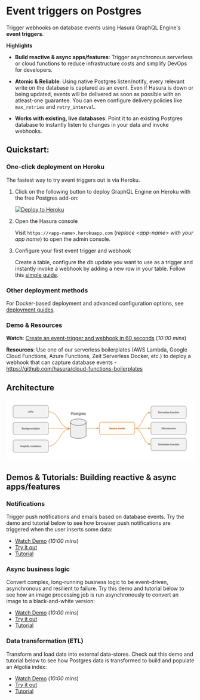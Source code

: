 # Event triggers on Postgres

Trigger webhooks on database events using Hasura GraphQL Engine's **event triggers**.

**Highlights**

* **Build reactive & async apps/features**: Trigger asynchronous serverless or cloud functions to reduce infrastructure costs and simplify DevOps for developers.

* **Atomic & Reliable**: Using native Postgres listen/notify, every relevant write on the database is captured as an event. Even if Hasura is down or being updated, events will be delivered as soon as possible with an atleast-one guarantee. You can even configure delivery policies like `max_retries` and `retry_interval`.

* **Works with existing, live databases**: Point it to an existing Postgres database to instantly listen to changes in your data and invoke webhooks.


## Quickstart: 

### One-click deployment on Heroku

The fastest way to try event triggers out is via Heroku.

1. Click on the following button to deploy GraphQL Engine on Heroku with the free Postgres add-on:

    [![Deploy to Heroku](https://www.herokucdn.com/deploy/button.svg)](https://heroku.com/deploy?template=https://github.com/hasura/graphql-engine-heroku)

2. Open the Hasura console

   Visit `https://<app-name>.herokuapp.com` (*replace \<app-name\> with your app name*) to open the admin console.

3. Configure your first event trigger and webhook

   Create a table, configure the db update you want to use as a trigger and instantly invoke a webhook by adding a new row in your table. Follow this [simple guide](https://docs.hasura.io/1.0/graphql/manual/getting-started/first-graphql-query.html).

### Other deployment methods

For Docker-based deployment and advanced configuration options, see [deployment guides](https://docs.hasura.io/1.0/graphql/manual/getting-started/index.html).

### Demo & Resources

**Watch**: [Create an event-trigger and webhook in 60 seconds](https://some-youtube-demo.com) (*10:00 mins*)

**Resources**: Use one of our serverless boilerplates (AWS Lambda, Google Cloud Functions, Azure Functions, Zeit Serverless Docker, etc.) to deploy a webhook that can capture database events - https://github.com/hasura/cloud-functions-boilerplates

## Architecture

![Event triggers architecture](assets/event-triggers-arch.png)

## Demos & Tutorials: Building reactive & async apps/features

### Notifications

Trigger push notifications and emails based on database events. Try the demo and tutorial below to see how browser push notifications are triggered when the user inserts some data:

* [Watch Demo](https://some-youtube-demo.com) (*10:00 mins*)
* [Try it out](https://shahidh.in/hasura-web-push-notifs/)
* [Tutorial](https://github.com/shahidhk/hasura-web-push-notifs)


### Async business logic

Convert complex, long-running business logic to be event-driven, asynchronous and resilient to failure. Try this demo and tutorial below to see how an image processing job is run asynchronously to convert an image to a black-and-white version:

* [Watch Demo](https://some-youtube-demo.com) (*10:00 mins*)
* [Try it out](https://shahidh.in/hasura-web-push-notifs/)
* [Tutorial](https://github.com/shahidhk/hasura-web-push-notifs)


### Data transformation (ETL)

Transform and load data into external data-stores. Check out this demo and tutorial below to see how Postgres data is transformed to build and populate an Algolia index:

* [Watch Demo](https://some-youtube-demo.com) (*10:00 mins*)
* [Try it out](https://shahidh.in/hasura-web-push-notifs/)
* [Tutorial](https://github.com/shahidhk/hasura-web-push-notifs)



